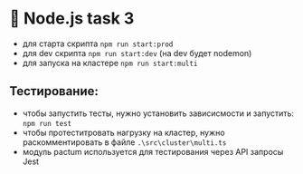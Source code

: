 # 🚀 Node.js task 3


- для старта скрипта `npm run start:prod`
- для dev скрипта `npm run start:dev` (на dev будет nodemon)
- для запуска на кластере `npm run start:multi`

## Тестирование:
- чтобы запустить тесты, нужно установить зависисмости и запустить: `npm run test`
- чтобы протеститровать нагрузку на кластер, нужно раскомментировать в файле `.\src\cluster\multi.ts`
- модуль pactum используется для тестирования через API запросы Jest